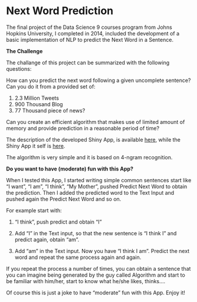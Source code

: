 # Next Word Prediction
The final project of the Data Science 9 courses program from Johns Hopkins University, I completed in 2014, included the development of a basic implementation of NLP to predict the Next Word in a Sentence.

__The Challenge__

The challange of this project can be summarized with the following questions:

How can you predict the next word following a given uncomplete sentence?
Can you do it from a provided set of:

1. 2.3 Million Tweets
1. 900 Thousand Blog
1. 77 Thousand piece of news?

Can you create an efficient algorithm that makes use of limited amount of memory and provide prediction in a reasonable period of time?

The description of the developed Shiny App, is available [here](https://rpubs.com/lvignali/170990), while the Shiny App it self is [here](https://rpubs.com/lvignali/170990).

The algorithm is very simple and it is based on 4-ngram recognition. 

__Do you want to have (moderate) fun with this App?__

When I tested this App, I started writing simple common sentences start like “I want”, “I am”, “I think”, “My Mother”, pushed Predict Next Word to obtain the prediction.
Then I added the predicted word to the Text Input and pushed again the Predict Next Word and so on. 

For example start with:

1. “I think”, push predict and obtain “I”

2. Add “I” in the Text input, so that the new sentence is “I think I” and predict again, obtain “am”.

3. Add “am” in the Text input. Now you have “I think I am”. Predict the next word and repeat the same process again and again.

If you repeat the process a number of times, you can obtain a sentence that you can imagine being generated by the guy called Algorithm and start to be familiar with him/her, start to know what he/she likes, thinks….

Of course this is just a joke to have “moderate” fun with this App.
Enjoy it!


